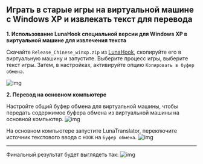 ## Играть в старые игры на виртуальной машине с Windows XP и извлекать текст для перевода

**1. Использование LunaHook специальной версии для Windows XP в виртуальной машине для извлечения текста**

Скачайте `Release_Chinese_winxp.zip` из [LunaHook](https://github.com/HIllya51/LunaHook/releases), скопируйте его в виртуальную машину и запустите. Выберите процесс игры, выберите текст игры. Затем, в настройках, активируйте опцию `Копировать в буфер обмена`.

![img](https://image.lunatranslator.org/zh/playonxp/image.png) 

**2. Перевод на основном компьютере**

Настройте общий буфер обмена для виртуальной машины, чтобы передать содержимое буфера обмена из виртуальной машины на основной компьютер.
![img](https://image.lunatranslator.org/zh/playonxp/copy.png) 

На основном компьютере запустите LunaTranslator, переключите источник текстового ввода с `HOOK` на `Буфер обмена`.
![img](https://image.lunatranslator.org/zh/playonxp/host.png) 

---

Финальный результат будет выглядеть так:
![img](https://image.lunatranslator.org/zh/playonxp/effect.png)